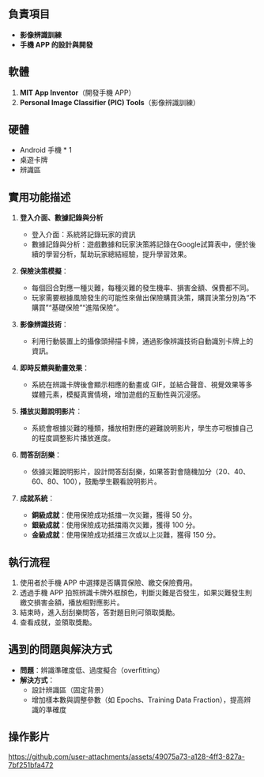 ## 負責項目

- **影像辨識訓練**
- **手機 APP 的設計與開發**

## 軟體

1. **MIT App Inventor**（開發手機 APP）
2. **Personal Image Classifier (PIC) Tools**（影像辨識訓練）

## 硬體

- Android 手機 * 1
- 桌遊卡牌
- 辨識區

## 實用功能描述

1. **登入介面、數據記錄與分析**
   - 登入介面：系統將記錄玩家的資訊
   - 數據記錄與分析：遊戲數據和玩家決策將記錄在Google試算表中，便於後續的學習分析，幫助玩家總結經驗，提升學習效果。

2. **保險決策模擬**：
   - 每個回合對應一種災難，每種災難的發生機率、損害金額、保費都不同。
   - 玩家需要根據風險發生的可能性來做出保險購買決策，購買決策分別為“不購買”“基礎保險”“進階保險”。

3. **影像辨識技術**：
   - 利用行動裝置上的攝像頭掃描卡牌，通過影像辨識技術自動識別卡牌上的資訊。

4. **即時反饋與動畫效果**：
   - 系統在辨識卡牌後會顯示相應的動畫或 GIF，並結合聲音、視覺效果等多媒體元素，模擬真實情境，增加遊戲的互動性與沉浸感。
     
5. **播放災難說明影片**：
   - 系統會根據災難的種類，播放相對應的避難說明影片，學生亦可根據自己的程度調整影片播放進度。

6. **問答刮刮樂**：
   - 依據災難說明影片，設計問答刮刮樂，如果答對會隨機加分（20、40、60、80、100），鼓勵學生觀看說明影片。

7. **成就系統**：
   - **銅級成就**：使用保險成功抵擋一次災難，獲得 50 分。
   - **銀級成就**：使用保險成功抵擋兩次災難，獲得 100 分。
   - **金級成就**：使用保險成功抵擋三次或以上災難，獲得 150 分。

## 執行流程

1. 使用者於手機 APP 中選擇是否購買保險、繳交保險費用。
2. 透過手機 APP 拍照辨識卡牌外框顏色，判斷災難是否發生，如果災難發生則繳交損害金額，播放相對應影片。
3. 結束時，進入刮刮樂問答，答對題目則可領取獎勵。
4. 查看成就，並領取獎勵。

## 遇到的問題與解決方式

- **問題**：辨識準確度低、過度擬合（overfitting）
- **解決方式**：
  - 設計辨識區（固定背景）
  - 增加樣本數與調整參數（如 Epochs、Training Data Fraction），提高辨識的準確度

## 操作影片

https://github.com/user-attachments/assets/49075a73-a128-4ff3-827a-7bf251bfa472

